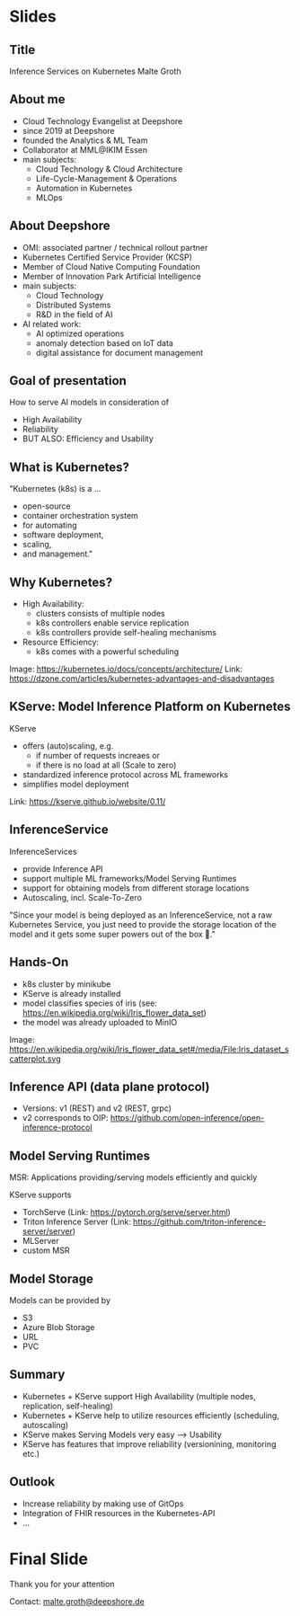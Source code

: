 # Slides

## Title

Inference Services on Kubernetes
Malte Groth

## About me

* Cloud Technology Evangelist at Deepshore
* since 2019 at Deepshore
* founded the Analytics & ML Team
* Collaborator at MML@IKIM Essen
* main subjects:
    * Cloud Technology & Cloud Architecture
    * Life-Cycle-Management & Operations
    * Automation in Kubernetes
    * MLOps

## About Deepshore

* OMI: associated partner / technical rollout partner 
* Kubernetes Certified Service Provider (KCSP)
* Member of Cloud Native Computing Foundation
* Member of Innovation Park Artificial Intelligence
* main subjects:
    * Cloud Technology
    * Distributed Systems
    * R&D in the field of AI
* AI related work:
    * AI optimized operations 
    * anomaly detection based on IoT data
    * digital assistance for document management

## Goal of presentation

How to serve AI models in consideration of
* High Availability 
* Reliability 
* BUT ALSO: Efficiency and Usability

## What is Kubernetes? 

"Kubernetes (k8s) is a ...
* open-source
* container orchestration system
* for automating
* software deployment, 
* scaling,
* and management."

## Why Kubernetes?

* High Availability:
    * clusters consists of multiple nodes
    * k8s controllers enable service replication
    * k8s controllers provide self-healing mechanisms 
* Resource Efficiency:
    * k8s comes with a powerful scheduling 
 
Image: https://kubernetes.io/docs/concepts/architecture/ 
Link: https://dzone.com/articles/kubernetes-advantages-and-disadvantages

## KServe: Model Inference Platform on Kubernetes

KServe
* offers (auto)scaling, e.g. 
    * if number of requests increaes or 
    * if there is no load at all (Scale to zero)
* standardized inference protocol across ML frameworks
* simplifies model deployment

Link: https://kserve.github.io/website/0.11/

## InferenceService

InferenceServices
* provide Inference API 
* support multiple ML frameworks/Model Serving Runtimes 
* support for obtaining models from different storage locations
* Autoscaling, incl. Scale-To-Zero

"Since your model is being deployed as an InferenceService, not a raw Kubernetes Service, you just need to provide the storage location of the model and it gets some super powers out of the box 🚀."

## Hands-On

* k8s cluster by minikube
* KServe is already installed
* model classifies species of iris (see: https://en.wikipedia.org/wiki/Iris_flower_data_set)
* the model was already uploaded to MinIO

Image: https://en.wikipedia.org/wiki/Iris_flower_data_set#/media/File:Iris_dataset_scatterplot.svg

## Inference API (data plane protocol)

* Versions: v1 (REST) and v2 (REST, grpc)
* v2 corresponds to OIP: https://github.com/open-inference/open-inference-protocol

## Model Serving Runtimes

MSR: Applications providing/serving models efficiently and quickly

KServe supports
* TorchServe (Link: https://pytorch.org/serve/server.html)
* Triton Inference Server (Link: https://github.com/triton-inference-server/server)
* MLServer 
* custom MSR

## Model Storage

Models can be provided by
* S3
* Azure Blob Storage
* URL
* PVC

## Summary

* Kubernetes + KServe support High Availability (multiple nodes, replication, self-healing)
* Kubernetes + KServe help to utilize resources efficiently (scheduling, autoscaling)
* KServe makes Serving Models very easy --> Usability
* KServe has features that improve reliability (versionining, monitoring etc.)

## Outlook

* Increase reliability by making use of GitOps
* Integration of FHIR resources in the Kubernetes-API
* ...

# Final Slide

Thank you for your attention

Contact: malte.groth@deepshore.de
